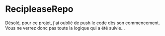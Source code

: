 # RecipleaseRepo

Désolé, pour ce projet, j'ai oublié de push le code dès son commencement. Vous ne verrez donc pas toute la logique qui a été suivie... 
